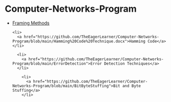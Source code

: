 # Computer-Networks-Program
<ul>
  <li>
    <a href="https://github.com/TheEagerLearner/Computer-Networks-Program/blob/main/Framing%20Methods.docx">Framing Methods</a>
  </li>

    <li>
      <a href="https://github.com/TheEagerLearner/Computer-Networks-Program/blob/main/Hamming%20Code%20Technique.docx">Hamming Code</a>
    </li>

      <li>
        <a href="https://github.com/TheEagerLearner/Computer-Networks-Program/blob/main/ErrorDetection">Error Detection Techniques</a>
      </li>

        <li>
          <a href="https://github.com/TheEagerLearner/Computer-Networks-Program/blob/main/BitByteStuffing">Bit and Byte Stuffing</a>
        </li>
</ul>
